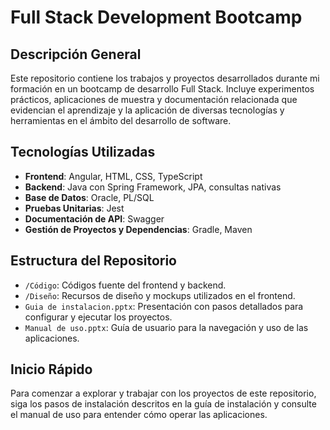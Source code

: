 # Full Stack Development Bootcamp

## Descripción General
Este repositorio contiene los trabajos y proyectos desarrollados durante mi formación en un bootcamp de desarrollo Full Stack. Incluye experimentos prácticos, aplicaciones de muestra y documentación relacionada que evidencian el aprendizaje y la aplicación de diversas tecnologías y herramientas en el ámbito del desarrollo de software.

## Tecnologías Utilizadas
- **Frontend**: Angular, HTML, CSS, TypeScript
- **Backend**: Java con Spring Framework, JPA, consultas nativas
- **Base de Datos**: Oracle, PL/SQL
- **Pruebas Unitarias**: Jest
- **Documentación de API**: Swagger
- **Gestión de Proyectos y Dependencias**: Gradle, Maven

## Estructura del Repositorio
- `/Código`: Códigos fuente del frontend y backend.
- `/Diseño`: Recursos de diseño y mockups utilizados en el frontend.
- `Guia de instalacion.pptx`: Presentación con pasos detallados para configurar y ejecutar los proyectos.
- `Manual de uso.pptx`: Guía de usuario para la navegación y uso de las aplicaciones.

## Inicio Rápido
Para comenzar a explorar y trabajar con los proyectos de este repositorio, siga los pasos de instalación descritos en la guía de instalación y consulte el manual de uso para entender cómo operar las aplicaciones.
